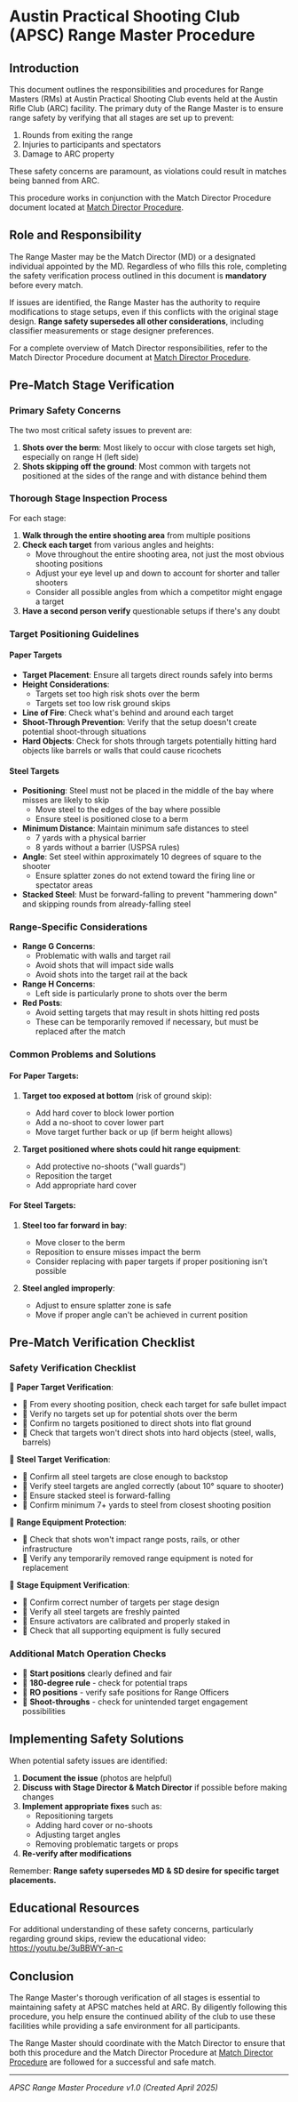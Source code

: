 # Austin Practical Shooting Club (APSC) Range Master Procedure

## Introduction

This document outlines the responsibilities and procedures for Range Masters (RMs) at Austin Practical Shooting Club events held at the Austin Rifle Club (ARC) facility. The primary duty of the Range Master is to ensure range safety by verifying that all stages are set up to prevent:

1. Rounds from exiting the range
2. Injuries to participants and spectators
3. Damage to ARC property

These safety concerns are paramount, as violations could result in matches being banned from ARC.

This procedure works in conjunction with the Match Director Procedure document located at [Match Director Procedure](MatchDirector_Procedure.md).

## Role and Responsibility

The Range Master may be the Match Director (MD) or a designated individual appointed by the MD. Regardless of who fills this role, completing the safety verification process outlined in this document is **mandatory** before every match.

If issues are identified, the Range Master has the authority to require modifications to stage setups, even if this conflicts with the original stage design. **Range safety supersedes all other considerations**, including classifier measurements or stage designer preferences.

For a complete overview of Match Director responsibilities, refer to the Match Director Procedure document at [Match Director Procedure](MatchDirector_Procedure.md).

## Pre-Match Stage Verification

### Primary Safety Concerns

The two most critical safety issues to prevent are:

1. **Shots over the berm**: Most likely to occur with close targets set high, especially on range H (left side)
2. **Shots skipping off the ground**: Most common with targets not positioned at the sides of the range and with distance behind them

### Thorough Stage Inspection Process

For each stage:

1. **Walk through the entire shooting area** from multiple positions
2. **Check each target** from various angles and heights:
   - Move throughout the entire shooting area, not just the most obvious shooting positions
   - Adjust your eye level up and down to account for shorter and taller shooters
   - Consider all possible angles from which a competitor might engage a target
3. **Have a second person verify** questionable setups if there's any doubt

### Target Positioning Guidelines

#### Paper Targets

- **Target Placement**: Ensure all targets direct rounds safely into berms
- **Height Considerations**: 
  - Targets set too high risk shots over the berm
  - Targets set too low risk ground skips
- **Line of Fire**: Check what's behind and around each target
- **Shoot-Through Prevention**: Verify that the setup doesn't create potential shoot-through situations
- **Hard Objects**: Check for shots through targets potentially hitting hard objects like barrels or walls that could cause ricochets

#### Steel Targets

- **Positioning**: Steel must not be placed in the middle of the bay where misses are likely to skip
  - Move steel to the edges of the bay where possible
  - Ensure steel is positioned close to a berm
- **Minimum Distance**: Maintain minimum safe distances to steel
  - 7 yards with a physical barrier 
  - 8 yards without a barrier (USPSA rules)
- **Angle**: Set steel within approximately 10 degrees of square to the shooter
  - Ensure splatter zones do not extend toward the firing line or spectator areas
- **Stacked Steel**: Must be forward-falling to prevent "hammering down" and skipping rounds from already-falling steel

### Range-Specific Considerations

- **Range G Concerns**: 
  - Problematic with walls and target rail
  - Avoid shots that will impact side walls
  - Avoid shots into the target rail at the back
- **Range H Concerns**:
  - Left side is particularly prone to shots over the berm
- **Red Posts**: 
  - Avoid setting targets that may result in shots hitting red posts
  - These can be temporarily removed if necessary, but must be replaced after the match

### Common Problems and Solutions

#### For Paper Targets:

1. **Target too exposed at bottom** (risk of ground skip):
   - Add hard cover to block lower portion
   - Add a no-shoot to cover lower part
   - Move target further back or up (if berm height allows)

2. **Target positioned where shots could hit range equipment**:
   - Add protective no-shoots ("wall guards")
   - Reposition the target
   - Add appropriate hard cover

#### For Steel Targets:

1. **Steel too far forward in bay**:
   - Move closer to the berm
   - Reposition to ensure misses impact the berm
   - Consider replacing with paper targets if proper positioning isn't possible

2. **Steel angled improperly**:
   - Adjust to ensure splatter zone is safe
   - Move if proper angle can't be achieved in current position

## Pre-Match Verification Checklist

### Safety Verification Checklist

🔲 **Paper Target Verification**:
   - 🔲 From every shooting position, check each target for safe bullet impact
   - 🔲 Verify no targets set up for potential shots over the berm
   - 🔲 Confirm no targets positioned to direct shots into flat ground
   - 🔲 Check that targets won't direct shots into hard objects (steel, walls, barrels)

🔲 **Steel Target Verification**:
   - 🔲 Confirm all steel targets are close enough to backstop
   - 🔲 Verify steel targets are angled correctly (about 10° square to shooter)
   - 🔲 Ensure stacked steel is forward-falling
   - 🔲 Confirm minimum 7+ yards to steel from closest shooting position

🔲 **Range Equipment Protection**:
   - 🔲 Check that shots won't impact range posts, rails, or other infrastructure
   - 🔲 Verify any temporarily removed range equipment is noted for replacement

🔲 **Stage Equipment Verification**:
   - 🔲 Confirm correct number of targets per stage design
   - 🔲 Verify all steel targets are freshly painted
   - 🔲 Ensure activators are calibrated and properly staked in
   - 🔲 Check that all supporting equipment is fully secured

### Additional Match Operation Checks

- 🔲 **Start positions** clearly defined and fair
- 🔲 **180-degree rule** - check for potential traps
- 🔲 **RO positions** - verify safe positions for Range Officers
- 🔲 **Shoot-throughs** - check for unintended target engagement possibilities

## Implementing Safety Solutions

When potential safety issues are identified:

1. **Document the issue** (photos are helpful)
2. **Discuss with Stage Director & Match Director** if possible before making changes
3. **Implement appropriate fixes** such as:
   - Repositioning targets
   - Adding hard cover or no-shoots
   - Adjusting target angles
   - Removing problematic targets or props
4. **Re-verify after modifications**

Remember: **Range safety supersedes MD & SD desire for specific target placements.**

## Educational Resources

For additional understanding of these safety concerns, particularly regarding ground skips, review the educational video: https://youtu.be/3uBBWY-an-c

## Conclusion

The Range Master's thorough verification of all stages is essential to maintaining safety at APSC matches held at ARC. By diligently following this procedure, you help ensure the continued ability of the club to use these facilities while providing a safe environment for all participants.

The Range Master should coordinate with the Match Director to ensure that both this procedure and the Match Director Procedure at [Match Director Procedure](MatchDirector_Procedure.md) are followed for a successful and safe match.

---

*APSC Range Master Procedure v1.0 (Created April 2025)*